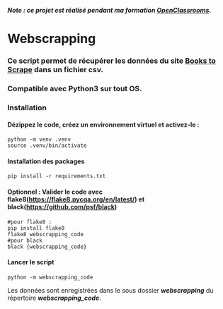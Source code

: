 ***Note : ce projet est réalisé pendant ma formation [OpenClassrooms](https://openclassrooms.com/fr/).***

# Webscrapping
### Ce script permet de récupérer les données du site [Books to Scrape](http://books.toscrape.com/) dans un fichier csv.
### Compatible avec Python3 sur tout OS.
### Installation
#### Dézippez le code, créez un environnement virtuel et activez-le :
```
python -m venv .venv
source .venv/bin/activate
```
#### Installation des packages 
```
pip install -r requirements.txt
```
#### Optionnel : Valider le code avec flake8(https://flake8.pycqa.org/en/latest/) et black(https://github.com/psf/black)
```
#pour flake8 :
pip install flake8
flake8 webscrapping_code
#pour black
black {webscrapping_code}
```
#### Lancer le script
```
python -m webscrapping_code
```
Les données sont enregistrées dans le sous dossier ***webscrapping*** du répertoire ***webscrapping_code***.